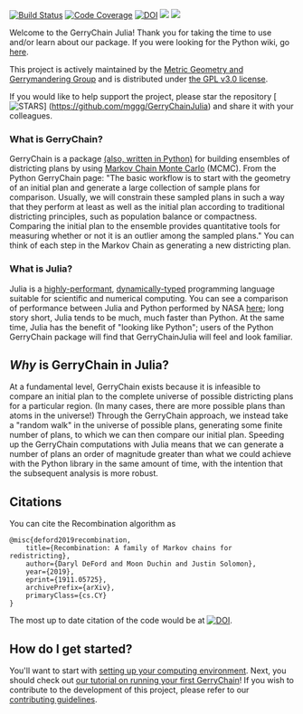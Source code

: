 
[![Build Status](https://api.travis-ci.com/mggg/GerryChainJulia.svg?branch=main)](https://travis-ci.com/mggg/GerryChainJulia)
[![Code Coverage](https://codecov.io/gh/mggg/GerryChainJulia/branch/main/graph/badge.svg)](https://codecov.io/gh/mggg/GerryChainJulia/branch/main)
[![DOI](https://zenodo.org/badge/239854101.svg)](https://zenodo.org/badge/latestdoi/239854101)
[![](https://img.shields.io/badge/docs-stable-blue.svg)](https://mggg.github.io/GerryChainJulia/stable)
[![](https://img.shields.io/badge/docs-dev-blue.svg)](https://mggg.github.io/GerryChainJulia/dev)

Welcome to the GerryChain Julia! Thank you for taking the time to use and/or
learn about our package. If you were looking for the Python wiki, go [here](https://gerrychain.readthedocs.io/).

This project is actively maintained by the [Metric Geometry
and Gerrymandering Group](https://mggg.org/) and is distributed under [the GPL v3.0 license](https://github.com/mggg/GerryChainJulia/blob/main/LICENSE).

If you would like to help support the project, please star the repository
[![STARS](https://img.shields.io/github/stars/mggg/GerryChainJulia?style=social)]
(https://github.com/mggg/GerryChainJulia) and share it with your colleagues.

### What is GerryChain?

GerryChain is a package [(also, written in Python)](https://github.com/mggg/GerryChain) for building ensembles of districting plans by using [Markov Chain Monte Carlo](https://en.wikipedia.org/wiki/Markov_chain_Monte_Carlo) (MCMC). From the Python GerryChain page: "The basic workflow is to start with the geometry of an initial plan and generate a large collection of sample plans for comparison. Usually, we will constrain these sampled plans in such a way that they perform at least as well as the initial plan according to traditional districting principles, such as population balance or compactness. Comparing the initial plan to the ensemble provides quantitative tools for measuring whether or not it is an outlier among the sampled plans." You can think of each step in the Markov Chain as generating a new districting plan.

### What is Julia?

Julia is a [highly-performant](https://julialang.org/benchmarks/), [dynamically-typed](https://docs.julialang.org/en/v1/manual/types/) programming language suitable for scientific and numerical computing. You can see a comparison of performance between Julia and Python performed by NASA [here](https://modelingguru.nasa.gov/docs/DOC-2783); long story short, Julia tends to be much, much faster than Python. At the same time, Julia has the benefit of "looking like Python"; users of the Python GerryChain package will find that GerryChainJulia will feel and look familiar.

## _Why_ is GerryChain in Julia?

At a fundamental level, GerryChain exists because it is infeasible to compare an initial plan to the complete universe of possible districting plans for a particular region. (In many cases, there are more possible plans than atoms in the universe!) Through the GerryChain approach, we instead take a "random walk" in the universe of possible plans, generating some finite number of plans, to which we can then compare our initial plan. Speeding up the GerryChain computations with Julia means that we can generate a number of plans an order of magnitude greater than what we could achieve with the Python library in the same amount of time, with the intention that the subsequent analysis is more robust.

## Citations
You can cite the Recombination algorithm as
```
@misc{deford2019recombination,
    title={Recombination: A family of Markov chains for redistricting},
    author={Daryl DeFord and Moon Duchin and Justin Solomon},
    year={2019},
    eprint={1911.05725},
    archivePrefix={arXiv},
    primaryClass={cs.CY}
}
```

The most up to date citation of the code would be at [![DOI](https://zenodo.org/badge/239854101.svg)](https://zenodo.org/badge/latestdoi/239854101).

## How do I get started?

You'll want to start with [setting up your computing environment](installation.md). Next, you should check out [our tutorial on running your first GerryChain](getting_started.md)! If you wish to contribute to the development of this project, please refer to our [contributing guidelines](https://github.com/mggg/GerryChainJulia/blob/main/CONTRIBUTING.md).
